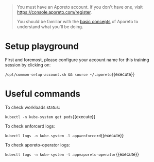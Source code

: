 
> You must have an Aporeto account.
> If you don't have one, visit <https://console.aporeto.com/register>.
>
> You should be familiar with the [basic concepts](https://docs.console.aporeto.com)
> of Aporeto to understand what you'll be doing.

# Setup playground

First and foremost, please configure your account
name for this training session by clicking on:

`/opt/common-setup-account.sh && source ~/.aporeto`{{execute}}

# Useful commands

To check workloads status:

```kubectl -n kube-system get pods```{{execute}}

To check enforcerd logs:

```kubectl logs -n kube-system -l app=enforcerd```{{execute}}

To check aporeto-operator logs:

```kubectl logs -n kube-system -l app=aporeto-operator```{{execute}}
